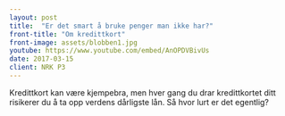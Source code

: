 ```yaml
---
layout: post
title:  "Er det smart å bruke penger man ikke har?"
front-title: "Om kredittkort"
front-image: assets/blobben1.jpg
youtube: https://www.youtube.com/embed/AnOPDVBivUs
date: 2017-03-15
client: NRK P3
---
```


Kredittkort kan være kjempebra, men hver gang du drar kredittkortet ditt risikerer du å ta opp verdens dårligste lån. Så hvor lurt er det egentlig?
